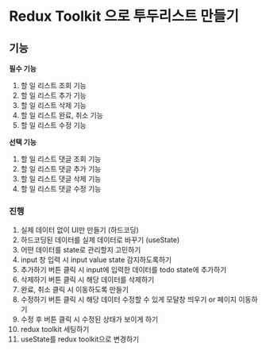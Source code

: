 # Redux Toolkit 으로 투두리스트 만들기

## 기능

**필수 기능**

1. 할 일 리스트 조회 기능
2. 할 일 리스트 추가 기능
3. 할 일 리스트 삭제 기능
4. 할 일 리스트 완료, 취소 기능
5. 할 일 리스트 수정 기능

**선택 기능**

1. 할 일 리스트 댓글 조회 기능
2. 할 일 리스트 댓글 추가 기능
3. 할 일 리스트 댓글 삭제 기능
4. 할 일 리스트 댓글 수정 기능

### 진행

1. 실제 데이터 없이 UI만 만들기 (하드코딩)
2. 하드코딩된 데이터를 실제 데이터로 바꾸기 (useState)
3. 어떤 데이터를 state로 관리할지 고민하기
4. input 창 입력 시 input value state 감지하도록하기
5. 추가하기 버튼 클릭 시 input에 입력한 데이터를 todo state에 추가하기
6. 삭제하기 버튼 클릭 시 해당 데이터를 삭제하기
7. 완료, 취소 클릭 시 이동하도록 만들기
8. 수정하기 버튼 클릭 시 해당 데이터 수정할 수 있게 모달창 띄우기 or 페이지 이동하기
9. 수정 후 버튼 클릭 시 수정된 상태가 보이게 하기
10. redux toolkit 세팅하기
11. useState를 redux toolkit으로 변경하기
